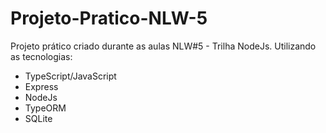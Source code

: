 # Projeto-Pratico-NLW-5

Projeto prático criado durante as aulas NLW#5 - Trilha NodeJs. Utilizando as tecnologias:

- TypeScript/JavaScript
- Express
- NodeJs
- TypeORM
- SQLite
